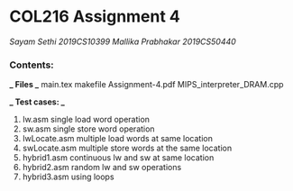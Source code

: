 # COL216 Assignment 4
_Sayam Sethi        2019CS10399_
_Mallika Prabhakar  2019CS50440_
### Contents:

**_ Files _**
main.tex
makefile
Assignment-4.pdf
MIPS_interpreter_DRAM.cpp

**_ Test cases: _**
1. lw.asm           single load word operation
2. sw.asm           single store word operation
3. lwLocate.asm     multiple load words at same location
4. swLocate.asm     multiple store words at the same location
5. hybrid1.asm      continuous lw and sw at same location
6. hybrid2.asm      random lw and sw operations 
7. hybrid3.asm      using loops